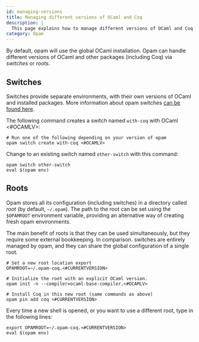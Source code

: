 ```yaml
---
id: managing-versions
title: Managing different versions of OCaml and Coq
description: |
  This page explains how to manage different versions of OCaml and Coq using opam.
category: Opam
---
```


<p>By default, opam will use the global OCaml installation. Opam can
handle different versions of OCaml and other packages (including Coq)
via
<em>switches</em> or <em>roots</em>.</p>

## Switches

<p>Switches provide separate environments, with their own versions of
OCaml and installed packages. More information about opam
switches <a href="https://opam.ocaml.org/doc/Usage.html#opam-switch">can
be found here</a>.</p>

<p>The following command creates a switch named <code>with-coq</code>
with OCaml <#OCAMLV>:</p>

<pre><code># Run one of the following depending on your version of opam
opam switch create with-coq <#OCAMLV>
</code></pre>

<p>Change to an existing switch named <code>other-switch</code> with
this command:</p>

<pre><code>opam switch other-switch
eval $(opam env)
</code></pre>

## Roots

<p>Opam stores all its configuration (including switches) in a
directory called <em>root</em> (by default, <code>~/.opam</code>). The
path to the root can be set using the <code>$OPAMROOT</code>
environment variable, providing an alternative way of creating fresh
opam environments.
</p>

<p>The main benefit of roots is that they can be used simultaneously,
but they require some external bookkeeping. In comparison. switches
are entirely managed by opam, and they can share the global
configuration of a single root.
</p>

<pre><code># Set a new root location export
OPAMROOT=~/.opam-coq.<#CURRENTVERSION>

# Initialize the root with an explicit OCaml version.
opam init -n --compiler=ocaml-base-compiler.<#OCAMLV>

# Install Coq in this new root (same commands as above)
opam pin add coq <#CURRENTVERSION>
</code></pre>

<p>Every time a new shell is opened, or you want to use a different
root, type in the following lines:
</p>

<pre><code>export OPAMROOT=~/.opam-coq.<#CURRENTVERSION>
eval $(opam env)
</code></pre>
